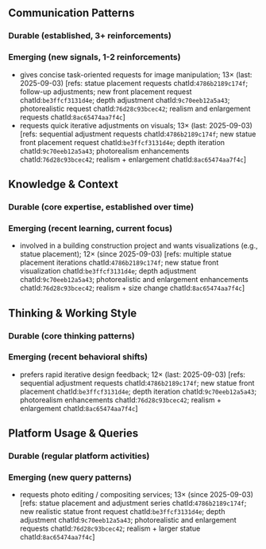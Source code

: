 ## Communication Patterns
### Durable (established, 3+ reinforcements)

### Emerging (new signals, 1-2 reinforcements)
- gives concise task-oriented requests for image manipulation; 13× (last: 2025-09-03) [refs: statue placement requests chatId:`4786b2189c174f`; follow-up adjustments; new front placement request chatId:`be3ffcf3131d4e`; depth adjustment chatId:`9c70eeb12a5a43`; photorealistic request chatId:`76d28c93bcec42`; realism and enlargement requests chatId:`8ac65474aa7f4c`]
- requests quick iterative adjustments on visuals; 13× (last: 2025-09-03) [refs: sequential adjustment requests chatId:`4786b2189c174f`; new statue front placement request chatId:`be3ffcf3131d4e`; depth iteration chatId:`9c70eeb12a5a43`; photorealism enhancements chatId:`76d28c93bcec42`; realism + enlargement chatId:`8ac65474aa7f4c`]

## Knowledge & Context
### Durable (core expertise, established over time)

### Emerging (recent learning, current focus)
- involved in a building construction project and wants visualizations (e.g., statue placement); 12× (since 2025-09-03) [refs: multiple statue placement iterations chatId:`4786b2189c174f`; new statue front visualization chatId:`be3ffcf3131d4e`; depth adjustment chatId:`9c70eeb12a5a43`; photorealistic and enlargement enhancements chatId:`76d28c93bcec42`; realism + size change chatId:`8ac65474aa7f4c`]

## Thinking & Working Style
### Durable (core thinking patterns)

### Emerging (recent behavioral shifts)
- prefers rapid iterative design feedback; 12× (last: 2025-09-03) [refs: sequential adjustment requests chatId:`4786b2189c174f`; new statue front placement chatId:`be3ffcf3131d4e`; depth iteration chatId:`9c70eeb12a5a43`; photorealism enhancements chatId:`76d28c93bcec42`; realism + enlargement chatId:`8ac65474aa7f4c`]

## Platform Usage & Queries
### Durable (regular platform activities)

### Emerging (new query patterns)
- requests photo editing / compositing services; 13× (since 2025-09-03) [refs: statue placement and adjustment series chatId:`4786b2189c174f`; new realistic statue front request chatId:`be3ffcf3131d4e`; depth adjustment chatId:`9c70eeb12a5a43`; photorealistic and enlargement requests chatId:`76d28c93bcec42`; realism + larger statue chatId:`8ac65474aa7f4c`]